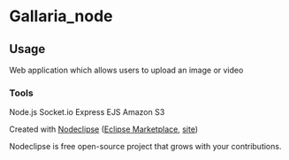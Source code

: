 

# Gallaria_node

## Usage
Web application which allows users to upload an image or video

### Tools
Node.js
Socket.io
Express
EJS
Amazon S3

Created with [Nodeclipse](https://github.com/Nodeclipse/nodeclipse-1)
 ([Eclipse Marketplace](http://marketplace.eclipse.org/content/nodeclipse), [site](http://www.nodeclipse.org))   

Nodeclipse is free open-source project that grows with your contributions.
